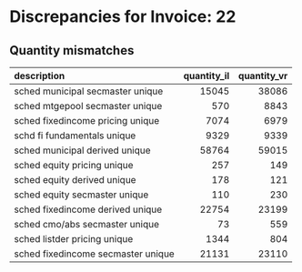 # Discrepancies for Invoice: 22

## Quantity mismatches

| description                        |   quantity_il |   quantity_vr |
|:-----------------------------------|--------------:|--------------:|
| sched municipal secmaster unique   |         15045 |         38086 |
| sched mtgepool secmaster unique    |           570 |          8843 |
| sched fixedincome pricing unique   |          7074 |          6979 |
| schd fi fundamentals unique        |          9329 |          9339 |
| sched municipal derived unique     |         58764 |         59015 |
| sched equity pricing unique        |           257 |           149 |
| sched equity derived unique        |           178 |           121 |
| sched equity secmaster unique      |           110 |           230 |
| sched fixedincome derived unique   |         22754 |         23199 |
| sched cmo/abs secmaster unique     |            73 |           559 |
| sched listder pricing unique       |          1344 |           804 |
| sched fixedincome secmaster unique |         21131 |         23110 |
